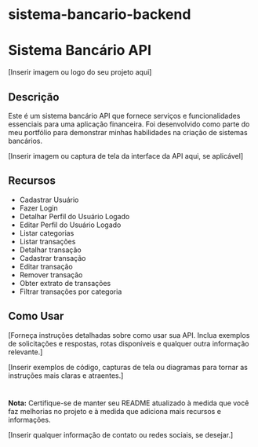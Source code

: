 # sistema-bancario-backend
# Sistema Bancário API

[Inserir imagem ou logo do seu projeto aqui]

## Descrição
Este é um sistema bancário API que fornece serviços e funcionalidades essenciais para uma aplicação financeira. Foi desenvolvido como parte do meu portfólio para demonstrar minhas habilidades na criação de sistemas bancários.

[Inserir imagem ou captura de tela da interface da API aqui, se aplicável]

## Recursos

- Cadastrar Usuário
- Fazer Login 
- Detalhar Perfil do Usuário Logado 
- Editar Perfil do Usuário Logado 
- Listar categorias 
- Listar transações 
- Detalhar transação 
- Cadastrar transação 
- Editar transação 
- Remover transação 
- Obter extrato de transações 
- Filtrar transações por categoria 

## Como Usar
[Forneça instruções detalhadas sobre como usar sua API. Inclua exemplos de solicitações e respostas, rotas disponíveis e qualquer outra informação relevante.]

[Inserir exemplos de código, capturas de tela ou diagramas para tornar as instruções mais claras e atraentes.]

#

**Nota:** Certifique-se de manter seu README atualizado à medida que você faz melhorias no projeto e à medida que adiciona mais recursos e informações.

[Inserir qualquer informação de contato ou redes sociais, se desejar.]
